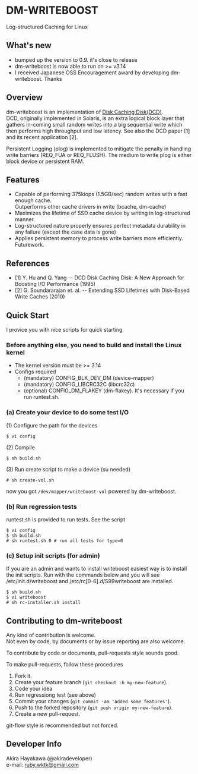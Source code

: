 # DM-WRITEBOOST
Log-structured Caching for Linux

## What's new
* bumped up the version to 0.9. it's close to release
* dm-writeboost is now able to run on >= v3.14
* I received Japanese OSS Encouragement award by developing dm-writeboost. Thanks

## Overview
dm-writeboost is an implementation of [Disk Caching Disk(DCD)](http://www.ele.uri.edu/research/hpcl/DCD/DCD.html).  
DCD, originally implemented in Solaris, is an extra logical block layer that gathers in-coming small random writes 
into a big sequential write which then performs high throughput and low latency.
See also the DCD paper [1] and its recent application [2].

Persistent Logging (plog) is implemented to mitigate the penalty in handling
write barriers (REQ\_FUA or REQ\_FLUSH). The medium to write plog is
either block device or persistent RAM.

## Features
* Capable of performing 375kiops (1.5GB/sec) random writes with a fast enough cache.  
  Outperforms other cache drivers in write (bcache, dm-cache)
* Maximizes the lifetime of SSD cache device by writing in log-structured manner.
* Log-structured nature properly ensures perfect metadata durability in any failure
  (except the case data is gone)
* Applies persistent memory to process write barriers more efficiently. Futurework.

## References
* [1] Y. Hu and Q. Yang -- DCD Disk Caching Disk: A New Approach for Boosting I/O Performance (1995)
* [2] G. Soundararajan et. al. -- Extending SSD Lifetimes with Disk-Based Write Caches (2010)

## Quick Start
I provice you with nice scripts for quick starting.  

### Before anything else, you need to build and install the Linux kernel
* The kernel version must be >= 3.14
* Configs required
  * (mandatory) CONFIG\_BLK\_DEV\_DM (device-mapper)
  * (mandatory) CONFIG\_LIBCRC32C (libcrc32c)
  * (optional)  CONFIG\_DM\_FLAKEY (dm-flakey). It's necessary if you run runtest.sh.

### (a) Create your device to do some test I/O
(1) Configure the path for the devices

	$ vi config

(2) Compile

	$ sh build.sh

(3) Run create script to make a device (su needed)

	# sh create-vol.sh

now you got `/dev/mapper/writeboost-vol` powered by dm-writeboost.  

### (b) Run regression tests
runtest.sh is provided to run tests. See the script

```
$ vi config
$ sh build.sh
# sh runtest.sh 0 # run all tests for type=0
```

### (c) Setup init scripts (for admin)
If you are an admin and wants to install writeboost
easiest way is to install the init scripts.
Run with the commands below and
you will see /etc/init.d/writeboost and /etc/rc[0-6].d/S99writeboost
are installed.

```
$ sh build.sh
$ vi writeboost
# sh rc-installer.sh install
```

## Contributing to dm-writeboost
Any kind of contribution is welcome.  
Not even by code, by documents or by issue reporting are also welcome.

To contribute by code or documents,
pull-requests style sounds good.

To make pull-requests, follow these procedures

1. Fork it.   
2. Create your feature branch (`git checkout -b my-new-feature`).  
3. Code your idea
4. Run regressiong test (see above)
5. Commit your changes (`git commit -am 'Added some features'`).  
6. Push to the forked repository (`git push origin my-new-feature`).  
7. Create a new pull-request.

git-flow style is recommended but not forced.

## Developer Info
Akira Hayakawa (@akiradeveloper)  
e-mail: ruby.wktk@gmail.com
